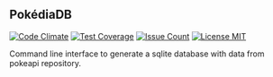 ## PokédiaDB

[![Code Climate](https://codeclimate.com/github/Kynarth/pokediadb/badges/gpa.svg)](https://codeclimate.com/github/Kynarth/pokediadb)
[![Test Coverage](https://codeclimate.com/github/Kynarth/pokediadb/badges/coverage.svg)](https://codeclimate.com/github/Kynarth/pokediadb/coverage)
[![Issue Count](https://codeclimate.com/github/Kynarth/pokediadb/badges/issue_count.svg)](https://codeclimate.com/github/Kynarth/pokediadb)
[![License MIT](http://img.shields.io/:license-mit-blue.svg)](http://doge.mit-license.org)

Command line interface to generate a sqlite database with data from pokeapi
repository.

